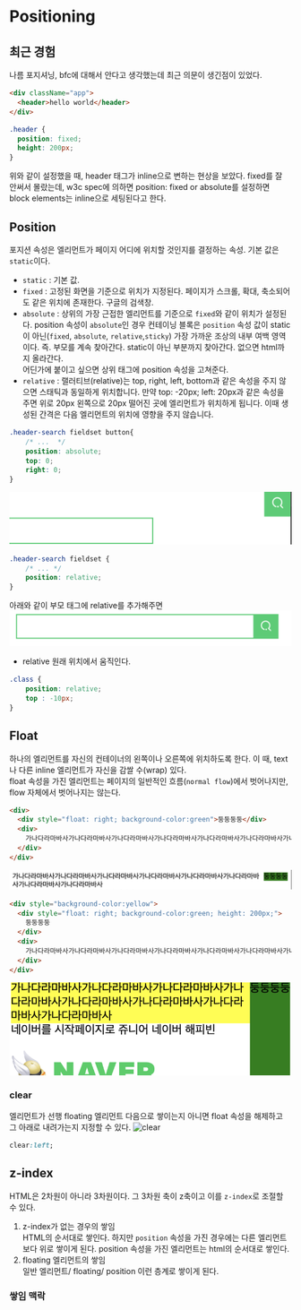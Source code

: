 # Positioning

## 최근 경험

나름 포지셔닝, bfc에 대해서 안다고 생각했는데 최근 의문이 생긴점이 있었다.

```html
<div className="app">
  <header>hello world</header>
</div>
```

```css
.header {
  position: fixed;
  height: 200px;
}
```

위와 같이 설정했을 때, header 태그가 inline으로 변하는 현상을 보았다. fixed를 잘 안써서 몰랐는데,
w3c spec에 의하면 position: fixed or absolute를 설정하면 block elements는 inline으로 세팅된다고 한다.

## Position

포지션 속성은 엘리먼트가 페이지 어디에 위치할 것인지를 결정하는 속성. 기본 값은 `static`이다.

- `static` : 기본 값.
- `fixed` : 고정된 화면을 기준으로 위치가 지정된다. 페이지가 스크롤, 확대, 축소되어도 같은 위치에 존재한다. 구글의 검색창.
- `absolute` : 상위의 가장 근접한 엘리먼트를 기준으로 `fixed`와 같이 위치가 설정된다. position 속성이 `absolute`인 경우 컨테이닝 블록은 `position` 속성 값이 static이 아닌(`fixed`, `absolute`, `relative`,`sticky`) 가장 가까운 조상의 내부 여백 영역이다. 즉. 부모를 계속 찾아간다. static이 아닌 부분까지 찾아간다. 없으면 html까지 올라간다.  
  어딘가에 붙이고 싶으면 상위 태그에 position 속성을 고쳐준다.
- `relative` : 랠러티브(relative)는 top, right, left, bottom과 같은 속성을 주지 않으면 스태틱과 동일하게 위치합니다. 만약 top: -20px; left: 20px과 같은 속성을 주면 위로 20px 왼쪽으로 20px 떨어진 곳에 엘리먼트가 위치하게 됩니다. 이때 생성된 간격은 다음 엘리먼트의 위치에 영향을 주지 않습니다.

```CSS
.header-search fieldset button{
    /* ...  */
    position: absolute;
    top: 0;
    right: 0;
}
```

![결과](./image/position.png)

```CSS
.header-search fieldset {
    /* ... */
    position: relative;
}
```

아래와 같이 부모 태그에 relative를 추가해주면
![결과](./image/relative.png)

- relative
  원래 위치에서 움직인다.

```CSS
.class {
    position: relative;
    top : -10px;
}
```

## Float

하나의 엘리먼트를 자신의 컨테이너의 왼쪽이나 오른쪽에 위치하도록 한다. 이 때, text나 다른 inline 엘리먼트가 자신을 감쌀 수(wrap) 있다.  
float 속성을 가진 엘리먼트는 페이지의 일반적인 흐름(`normal flow`)에서 벗어나지만, flow 자체에서 벗어나지는 않는다.

```html
<div>
  <div style="float: right; background-color:green">둥둥둥둥</div>
  <div>
    가나다라마바사가나다라마바사가나다라마바사가나다라마바사가나다라마바사가나다라마바사가나다라마바사가나다라마바사
  </div>
</div>
```

![float](./image/cssfloat.png)

```html
<div style="background-color:yellow">
  <div style="float: right; background-color:green; height: 200px;">
    둥둥둥둥
  </div>
  <div>
    가나다라마바사가나다라마바사가나다라마바사가나다라마바사가나다라마바사가나다라마바사가나다라마바사가나다라마바사
  </div>
</div>
```

![float2](./image/cssfloat2.png)

### clear

엘리먼트가 선행 floating 엘리먼트 다음으로 쌓이는지 아니면 float 속성을 해제하고 그 아래로 내려가는지 지정할 수 있다.
![clear](../img/clear.png)

```CSS
clear:left;
```

## z-index

HTML은 2차원이 아니라 3차원이다. 그 3차원 축이 z축이고 이를 `z-index`로 조절할 수 있다.

1. z-index가 없는 경우의 쌓임  
   HTML의 순서대로 쌓인다. 하지만 `position` 속성을 가진 경우에는 다른 엘리먼트보다 위로 쌓이게 된다. position 속성을 가진 엘리먼트는 html의 순서대로 쌓인다.
2. floating 엘리먼트의 쌓임  
   일반 엘리먼트/ floating/ position 이런 층계로 쌓이게 된다.

### 쌓임 맥락
